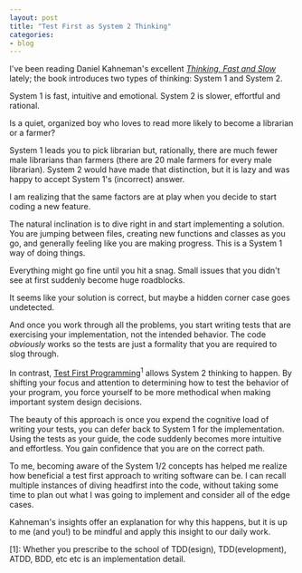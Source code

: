 ```yaml
---
layout: post
title: "Test First as System 2 Thinking"
categories:
- blog
---
```


I've been reading Daniel Kahneman's excellent [*Thinking, Fast and Slow*][tfs] lately; the book introduces two types of thinking: System 1 and System 2.

[tfs]: http://www.amazon.com/Thinking-Fast-Slow-Daniel-Kahneman/dp/0374275637

System 1 is fast, intuitive and emotional. System 2 is slower, effortful and rational.

Is a quiet, organized boy who loves to read more likely to become a librarian or a farmer? 

System 1 leads you to pick librarian but, rationally, there are much fewer male librarians than farmers (there are 20 male farmers for every male 
librarian). System 2 would have made that distinction, but it is lazy and was happy to accept System 1's (incorrect) answer.

I am realizing that the same factors are at play when you decide to start coding a new feature.

The natural inclination is to dive right in and start implementing a solution. You are jumping between files,
creating new functions and classes as you go, and generally feeling like you are making progress. This is a System 1
way of doing things. 

Everything might go fine until you hit a snag. Small issues that you didn't see at first suddenly become huge roadblocks. 

It seems like your solution is correct, but maybe a hidden corner case goes undetected.

And once you work through all the problems, you start writing tests that are exercising your implementation, not the intended behavior. The code
*obviously* works so the tests are just a formality that you are required to slog through.

In contrast, [Test First Programming][tfp]<sup>1</sup> allows System 2 thinking to happen. By shifting your focus and attention to determining how to test the behavior of your
program, you force yourself to be more methodical when making important system design decisions.

[tfp]: http://www.extremeprogramming.org/rules/testfirst.html

The beauty of this approach is once you expend the cognitive load of writing your tests, you can defer back to System 1 for the implementation. Using
the tests as your guide, the code suddenly becomes more intuitive and effortless. You gain confidence that you are on the correct path.

To me, becoming aware of the System 1/2 concepts has helped me realize how beneficial a test first approach to writing software can be. I can
recall multiple instances of diving headfirst into the code, without taking some time to plan out what I was going to implement and consider
all of the edge cases. 

Kahneman's insights offer an explanation for why this happens, but it is up to me (and you!) to be mindful and apply this insight to our daily work.

<div class="aside">
[1]: Whether you prescribe to the school of TDD(esign), TDD(evelopment), ATDD, BDD, etc etc is an implementation detail.
</div>



